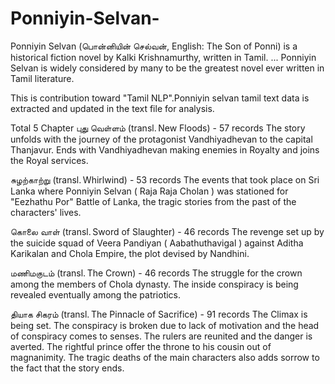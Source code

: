 # Ponniyin-Selvan-
Ponniyin Selvan (பொன்னியின் செல்வன், English: The Son of Ponni) is a historical fiction novel by Kalki Krishnamurthy, written in Tamil. ... Ponniyin Selvan is widely considered by many to be the greatest novel ever written in Tamil literature.

This is contribution toward "Tamil NLP".Ponniyin selvan tamil text data is extracted and updated in the text file for analysis.

Total 5 Chapter 
புது வெள்ளம் (transl. New Floods) - 57 records
The story unfolds with the journey of the protagonist Vandhiyadhevan to the capital Thanjavur. Ends with Vandhiyadhevan making enemies in Royalty and joins the Royal services.

சுழற்காற்று (transl. Whirlwind) - 53 records
The events that took place on Sri Lanka where Ponniyin Selvan ( Raja Raja Cholan ) was stationed for "Eezhathu Por" Battle of Lanka, the tragic stories from the past of the characters' lives.

கொலை வாள் (transl. Sword of Slaughter)  - 46 records
The revenge set up by the suicide squad of Veera Pandiyan ( Aabathuthavigal ) against Aditha Karikalan and Chola Empire, the plot devised by Nandhini.

மணிமகுடம் (transl. The Crown) - 46 records
The struggle for the crown among the members of Chola dynasty. The inside conspiracy is being revealed eventually among the patriotics.

தியாக சிகரம் (transl. The Pinnacle of Sacrifice) - 91 records
The Climax is being set. The conspiracy is broken due to lack of motivation and the head of conspiracy comes to senses. The rulers are reunited and the danger is averted. The rightful prince offer the throne to his cousin out of magnanimity. The tragic deaths of the main characters also adds sorrow to the fact that the story ends.
